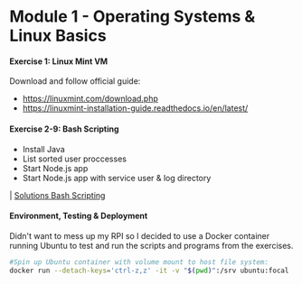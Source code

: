 # Module 1 - Operating Systems & Linux Basics

#### Exercise 1: Linux Mint VM
Download and follow official guide:
- https://linuxmint.com/download.php
- https://linuxmint-installation-guide.readthedocs.io/en/latest/

#### Exercise 2-9: Bash Scripting
- Install Java
- List sorted user proccesses
- Start Node.js app
- Start Node.js app with service user & log directory
  
| [Solutions Bash Scripting](https://gitlab.com/devops-training3784615/os-linux-basics/-/tree/main/bash-scripting)

#### Environment, Testing & Deployment
Didn't want to mess up my RPI so I decided to use a Docker container running Ubuntu to test and run the scripts and programs from the exercises.  
```bash
#Spin up Ubuntu container with volume mount to host file system:
docker run --detach-keys='ctrl-z,z' -it -v "$(pwd)":/srv ubuntu:focal
```
